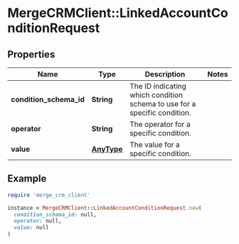 # MergeCRMClient::LinkedAccountConditionRequest

## Properties

| Name | Type | Description | Notes |
| ---- | ---- | ----------- | ----- |
| **condition_schema_id** | **String** | The ID indicating which condition schema to use for a specific condition. |  |
| **operator** | **String** | The operator for a specific condition. |  |
| **value** | [**AnyType**](.md) | The value for a specific condition. |  |

## Example

```ruby
require 'merge_crm_client'

instance = MergeCRMClient::LinkedAccountConditionRequest.new(
  condition_schema_id: null,
  operator: null,
  value: null
)
```

